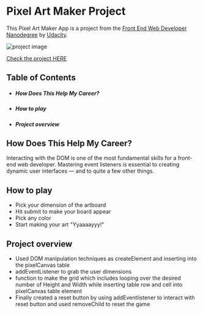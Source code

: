 # Pixel Art Maker Project
This Pixel Art Maker App is a project from the [Front End Web Developer Nanodegree](https://www.udacity.com/course/front-end-web-developer-nanodegree--nd001) by [Udacity](https://www.udacity.com/).


![project image](https://oliver-gomes.github.io/projects/pixel-art/image/pixelart-project.gif)

[Check the project HERE ](https://oliver-gomes.github.io/projects/pixel-art)

## Table of Contents
  - ##### How Does This Help My Career?
  - ##### How to play
  - ##### Project overview
 
## How Does This Help My Career?
Interacting with the DOM is one of the most fundamental skills for a front-end web developer. Mastering event listeners is essential to creating dynamic user interfaces — and to quite a few other things.


## How to play
- Pick your dimension of the artboard
- Hit submit to make your board appear
- Pick any color
- Start making your art "Yyaaaayyy!"

## Project overview
- Used DOM manipulation techniques as createElement and inserting into the pixelCanvas table
- addEventListener to grab the user dimensions
- function to make the grid which includes looping over the desired number of Height and Width while inserting table row and cell into pixelCanvas table element
- Finally created a reset button by using addEventlistener to interact with reset button and used removeChild to reset the game